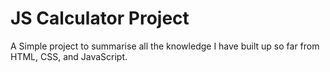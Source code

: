 # JS Calculator Project

A Simple project to summarise all the knowledge I have built up so far from HTML, CSS, and JavaScript.
